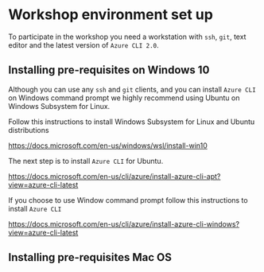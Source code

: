 

# Workshop environment set up

To participate in the workshop you need a workstation with  `ssh`, `git`, text editor and the latest version of `Azure CLI 2.0`.

## Installing pre-requisites on Windows 10

Although you can use any `ssh` and `git` clients, and you can install `Azure CLI` on Windows command prompt we highly recommend using  Ubuntu on Windows Subsystem for Linux.

Follow this instructions to install Windows Subsystem for Linux and Ubuntu distributions

https://docs.microsoft.com/en-us/windows/wsl/install-win10

The next step is to install `Azure CLI` for Ubuntu.

https://docs.microsoft.com/en-us/cli/azure/install-azure-cli-apt?view=azure-cli-latest

If you choose to use Window command prompt follow this instructions to install `Azure CLI`

https://docs.microsoft.com/en-us/cli/azure/install-azure-cli-windows?view=azure-cli-latest



## Installing pre-requisites Mac OS



